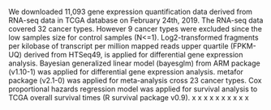 We downloaded 11,093 gene expression quantification data derived from RNA-seq data in TCGA database on February 24th, 2019. The RNA-seq data covered 32 cancer types. However 9 cancer types were excluded since the low samples size for control samples (N<=1). Log2-transformed fragments per kilobase of transcript per million mapped reads upper quartile (FPKM-UQ) derived from HTSeq49, is applied for differential gene expression analysis. Bayesian generalized linear model (bayesglm) from ARM package (v1.10-1) was applied for differential gene expression analysis. metafor package (v2.1-0) was applied for meta-analysis cross 23 cancer types. Cox proportional hazards regression model was applied for survival analysis to TCGA overall survival times (R survival package v0.9).
x
x
x
x
x
x
x
x
x
x
